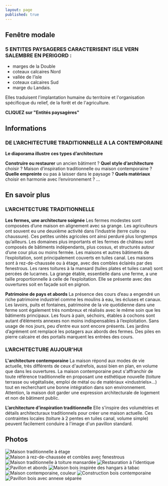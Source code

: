 ```yaml
---
layout: page
published: true
---
```


## Fenêtre modale
### 5 ENTITES PAYSAGERES CARACTERISENT ISLE VERN SALEMBRE EN PERIGORD :
- marges de la Double
- coteaux calcaires Nord
- vallée de l’isle
- coteaux calcaires Sud
- marge du Landais.

Elles traduisent l'implantation humaine du territoire et l'organisation spécificque du relief, de la forêt et de l'agriculture.

**CLIQUEZ sur "Entités paysagères"**

## Informations
### DE L’ARCHITECTURE TRADITIONNELLE A LA CONTEMPORAINE

**Le diaporama illustre ces types d’architecture**

**Construire ou restaurer** un ancien bâtiment ? 
**Quel style d’architecture** choisir ?  Maison d’inspiration traditionnelle ou  maison contemporaine ?
**Quelle empreinte** ou pas à laisser dans le paysage ?
**Quels matériaux** choisir en harmonie avec l’environnement ? …

## En savoir plus
### L’ARCHITECTURE TRADITIONNELLE

**Les fermes, une architecture soignée**
Les fermes modestes sont composées d’une maison en alignement avec sa grange. Les agriculteurs ont souvent eu une deuxième activité dans l’industrie (terre cuite ou chaussure). Ces petites unités agricoles ont ainsi perduré plus longtemps qu’ailleurs. Les domaines plus importants et les fermes de château sont composés de bâtiments indépendants, plus cossus, et structurés autour d’une cour plus ou moins fermée. 
Les maisons et autres bâtiments de l’exploitation, sont principalement couverts en tuiles canal. Les maisons sont à rez-de-chaussée ou à étage, avec des combles éclairés par des fenestrous. Les rares toitures à la mansard (tuiles plates et tuiles canal) sont percées de lucarnes.
La grange étable, essentielle dans une ferme, a une taille proportionnelle à celle de l’exploitation. Elle se présente avec des ouvertures soit en façade soit en pignon.

**Patrimoine de pays et abords**
La présence des cours d’eau a engendré un riche patrimoine industriel comme les moulins à eau, les écluses et canaux.
Les lavoirs, puits et fontaines, patrimoine de la vie quotidienne dans une ferme sont également très nombreux et réalisés avec le même soin que les bâtiments principaux.
Les fours à pain, séchoirs, étables à cochons sont autant d’éléments annexes non moins indispensables à l’exploitation. Sans usage de nos jours, peu d’entre eux sont encore présents.
Les jardins d’agrément ont remplacé les potagers aux abords des fermes. Des piles en pierre calcaire et des portails marquent les entrées des cours.

### L’ARCHITECTURE AUJOUR'HUI

**L'architecture contemporaine**
La maison répond aux modes de vie actuelle, très différents de ceux d'autrefois, aussi bien en plan, en volume que dans les ouvertures.
La maison contemporaine peut s'affranchir de toute référence traditionnelle en proposant une esthétique nouvelle (toiture terrasse ou végétalisée, emploi de métal ou de matériaux «industriels»…) tout en recherchant une bonne intégration dans son environnement.
Attention, la maison doit garder une expression architecturale de logement et non de bâtiment public.

**L’architecture d’inspiration traditionnelle**
Elle s'inspire des volumétries et détails architecturaux traditionnels pour créer une maison actuelle. Ces contraintes locales (toiture à 2 pentes en tuiles canal, volume simple) peuvent facilement conduire à l'image d'un pavillon standard.

## Photos
![Maison traditionnelle à étage](data/images/1/architecture/1_architecture_1.jpg)
![Maison à rez-de-chaussée et combles avec fenestrous](data/images/1/architecture/1_architecture_2.jpg)
![Maison traditionnelle à toiture mansardée](data/images/1/architecture/1_architecture_3.jpg)
![Restauration à l’identique](data/images/1/architecture/1_architecture_4.jpg)
![Pavillon et abords](data/images/1/architecture/1_architecture_5.jpg)
![Maison bois inspirée des hangars à tabac](data/images/1/architecture/1_architecture_6.jpg)
![Maison contemporaine, couleur ](data/images/1/architecture/1_architecture_7.jpg)
![Construction bois contemporaine](data/images/1/architecture/1_architecture_8.jpg)
![Pavillon bois avec annexe séparée](data/images/1/architecture/1_architecture_9.jpg)